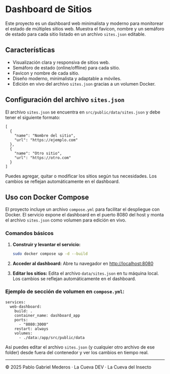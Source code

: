 # Dashboard de Sitios

Este proyecto es un dashboard web minimalista y moderno para monitorear el estado de múltiples sitios web. Muestra el favicon, nombre y un semáforo de estado para cada sitio listado en un archivo `sites.json` editable.

## Características
- Visualización clara y responsiva de sitios web.
- Semáforo de estado (online/offline) para cada sitio.
- Favicon y nombre de cada sitio.
- Diseño moderno, minimalista y adaptable a móviles.
- Edición en vivo del archivo `sites.json` gracias a un volumen Docker.

## Configuración del archivo `sites.json`

El archivo `sites.json` se encuentra en `src/public/data/sites.json` y debe tener el siguiente formato:

```
[
  {
    "name": "Nombre del sitio",
    "url": "https://ejemplo.com"
  },
  {
    "name": "Otro sitio",
    "url": "https://otro.com"
  }
]
```

Puedes agregar, quitar o modificar los sitios según tus necesidades. Los cambios se reflejan automáticamente en el dashboard.

## Uso con Docker Compose

El proyecto incluye un archivo `compose.yml` para facilitar el despliegue con Docker. El servicio expone el dashboard en el puerto 8080 del host y monta el archivo `sites.json` como volumen para edición en vivo.

### Comandos básicos

1. **Construir y levantar el servicio:**
   ```bash
   sudo docker compose up -d --build
   ```

2. **Acceder al dashboard:**
   Abre tu navegador en [http://localhost:8080](http://localhost:8080)

3. **Editar los sitios:**
   Edita el archivo `data/sites.json` en tu máquina local. Los cambios se reflejan automáticamente en el dashboard.


### Ejemplo de sección de volumen en `compose.yml`:

```
services:
  web-dashboard:
    build: .
    container_name: dashboard_app
    ports:
      - "8080:3000"
    restart: always
    volumes:
      - ./data:/app/src/public/data
```

Así puedes editar el archivo `sites.json` (y cualquier otro archivo de ese folder) desde fuera del contenedor y ver los cambios en tiempo real.

---

© 2025 Pablo Gabriel Mederos · La Cueva DEV · La Cueva del Insecto
